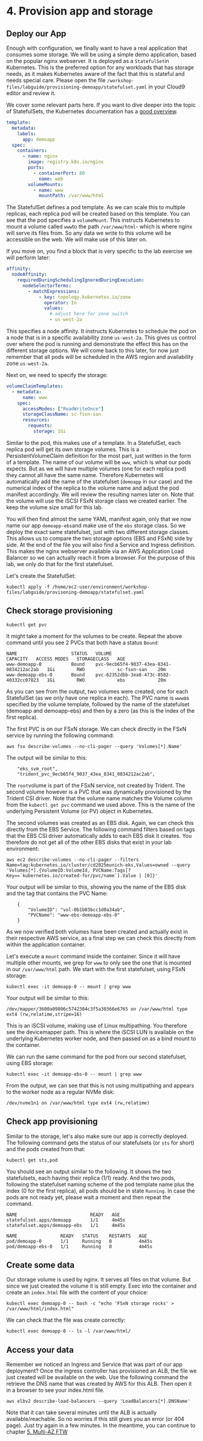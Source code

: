 # 4. Provision app and storage

## Deploy our App

Enough with configuration, we finally want to have a real application that consumes some storage. We will be using a simple demo application, based on the popular nginx webserver. It is deployed as a `StatefulSet`in Kubernetes. This is the preferred option for any workloads that has storage needs, as it makes Kubernetes aware of the fact that this is stateful and needs special care. Please open the file `/workshop-files/labguide/provisioning-demoapp/statefulset.yaml` in your Cloud9 editor and review it.

We cover some relevant parts here. If you want to dive deeper into the topic of StatefulSets, the Kubernetes documentation has a [good overview](https://kubernetes.io/docs/concepts/workloads/controllers/statefulset/).

```yaml
template:
  metadata:
    labels:
      app: demoapp
  spec:
    containers:
      - name: nginx
        image: registry.k8s.io/nginx
        ports:
          - containerPort: 80
            name: web
        volumeMounts:
          - name: www
            mountPath: /var/www/html
```

The StatefulSet defines a pod template. As we can scale this to multiple replicas, each replica pod will be created based on this template. You can see that the pod specifies a `volumeMount`. This instructs Kubernetes to mount a volume called `www`to the path `/var/www/html`- which is where nginx will serve its files from. So any data we write to this volume will be accessible on the web. We will make use of this later on.

If you move on, you find a block that is very specific to the lab exercise we will perform later:

```yaml
affinity:
  nodeAffinity:
    requiredDuringSchedulingIgnoredDuringExecution:
      nodeSelectorTerms:
        - matchExpressions:
            - key: topology.kubernetes.io/zone
              operator: In
              values:
                # adjust here for zone switch
                - us-west-2a
```

This specifies a node affinity. It instructs Kubernetes to schedule the pod on a node that is in a specific availability zone `us-west-2a`. This gives us control over where the pod is running and demonstrate the effect this has on the different storage options. We will come back to this later, for now just remember that all pods will be scheduled in the AWS region and availability zone `us-west-2a`.

Next on, we need to specify the storage:

```yaml
volumeClaimTemplates:
  - metadata:
      name: www
    spec:
      accessModes: ["ReadWriteOnce"]
      storageClassName: sc-fsxn-san
      resources:
        requests:
          storage: 1Gi
```

Similar to the pod, this makes use of a template. In a StatefulSet, each replica pod will get its own storage volumes. This is a PersistentVolumeClaim definition for the most part, just written in the form of a template. The name of our volume will be `www`, which is what our pods expects. But as we will have multiple volumes (one for each replica pod) they cannot all have the same name. Therefore Kubernetes will automatically add the name of the statefulset (`demoapp` in our case) and the numerical index of the replica to the volume name and adjust the pod manifest accordingly. We will review the resulting names later on.
Note that the volume will use the iSCSI FSxN storage class we created earlier. The keep the volume size small for this lab.

You will then find almost the same YAML manifest again, only that we now name our app `demoapp-ebs`and make use of the `ebs` storage class. So we deploy the exact same statefulset, just with two different storage classes. This allows us to compare the two storage options (EBS and FSxN) side by side. At the end of the file you will also find a Service and Ingress definition. This makes the nginx webserver available via an AWS Application Load Balancer so we can actually reach it from a browser. For the purpose of this lab, we only do that for the first statefulset.

Let's create the StatefulSet:

```console
kubectl apply -f /home/ec2-user/environment/workshop-files/labguide/provisoning-demoapp/statefulset.yaml 
```

## Check storage provisioning

```console
kubectl get pvc
```

It might take a moment for the volumes to be create. Repeat the above command until you see 2 PVCs that both have a status `Bound`:

```console
NAME                    STATUS   VOLUME                                     CAPACITY   ACCESS MODES   STORAGECLASS   AGE
www-demoapp-0           Bound    pvc-9ecb65f4-9037-43ea-8341-0834212ac2ab   1Gi        RWO            sc-fsxn-san    20m
www-demoapp-ebs-0       Bound    pvc-62352dbb-3ea8-473c-8582-40332cc07823   1Gi        RWO            ebs            20m
```

As you can see from the output, two volumes were created, one for each StatefulSet (as we only have one replica in each). The PVC name is `www`as specified by the volume template, followed by the name of the statefulset (demoapp and demoapp-ebs) and then by a zero (as this is the index of the first replica).

The first PVC is on our FSxN storage. We can check directly in the FSxN service by running the following command:

```console
aws fsx describe-volumes --no-cli-pager --query 'Volumes[*].Name'
```

The output will be similar to this:

```console
    "eks_svm_root",
    "trident_pvc_9ecb65f4_9037_43ea_8341_0834212ac2ab",
```

The `root`volume is part of the FSxN service, not created by Trident. The second volume however is a PVC that was dynamically provisioned by the Trident CSI driver. Note that the volume name matches the Volume column from the `kubectl get pvc` command we used above. This is the name of the underlying Persistent Volume (or PV) object in Kubernetes.

The second volumes was created as an EBS disk. Again, we can check this directly from the EBS Service. The following command filters based on tags that the EBS CSI driver automatically adds to each EBS disk it creates. You therefore do not get all of the other EBS disks that exist in your lab environment:

```console
aws ec2 describe-volumes --no-cli-pager --filters Name=tag:kubernetes.io/cluster/cd2025munich-eks,Values=owned --query 'Volumes[*].{VolumeID:VolumeId, PVCName:Tags[?Key==`kubernetes.io/created-for/pvc/name`].Value | [0]}'
```

Your output will be similar to this, showing you the name of the EBS disk and the tag that contains the PVC Name:

```console
    {
        "VolumeID": "vol-0b1b03bcc1d0a34ab",
        "PVCName": "www-ebs-demoapp-ebs-0"
    }
```

As we now verified both volumes have been created and actually exist in their respective AWS service, as a final step we can check this directly from within the application container.

Let's execute a `mount` command inside the container. Since it will have multiple other mounts, we grep for `www` to only see the one that is mounted in our `/var/www/html` path. We start with the first statefulset, using FSxN storage:

```console
kubectl exec -it demoapp-0 -- mount | grep www
```

Your output will be similar to this:

```console
/dev/mapper/3600a09806c5742304c3f5a30366e6765 on /var/www/html type ext4 (rw,relatime,stripe=16)
```

This is an iSCSI volume, making use of Linux multipathing. You therefore see the devicemapper path. This is where the iSCSI LUN is available on the underlying Kubernetes worker node, and then passed on as a bind mount to the container.

We can run the same command for the pod from our second statefulset, using EBS storage:

```console
kubectl exec -it demoapp-ebs-0 -- mount | grep www
```

From the output, we can see that this is not using multipathing and appears to the worker node as a regular NVMe disk:

```console
/dev/nvme1n1 on /var/www/html type ext4 (rw,relatime)
```

## Check app provisioning

Similar to the storage, let's also make sure our app is correctly deployed. The following command gets the status of our statefulsets (or `sts` for short) and the pods created from that:

```console
kubectl get sts,pod
```

You should see an output similar to the following. It shows the two statefulsets, each having their replica (1/1) ready. And the two pods, following the statefulset naming scheme of the pod template name plus the index (0 for the first replica), all pods should be in state `Running`. In case the pods are not ready yet, please wait a moment and then repeat the command.

```console
NAME                           READY   AGE
statefulset.apps/demoapp       1/1     4m45s
statefulset.apps/demoapp-ebs   1/1     4m45s

NAME                READY   STATUS    RESTARTS   AGE
pod/demoapp-0       1/1     Running   0          4m45s
pod/demoapp-ebs-0   1/1     Running   0          4m45s
```

## Create some data

Our storage volume is used by nginx. It serves all files on that volume. But since we just created the volume it is still empty. Exec into the container and create an `index.html` file with the content of your choice:

```console
kubectl exec demoapp-0 -- bash -c "echo 'FSxN storage rocks' > /var/www/html/index.html"
```

We can check that the file was create correctly:

```console
kubectl exec demoapp-0 -- ls -l /var/www/html/
```

## Access your data

Remember we noticed an Ingress and Service that was part of our app deployment? Once the ingress controller has provisioned an ALB, the file we just created will be available on the web. Use the following command the retrieve the DNS name that was created by AWS for this ALB. Then open it in a browser to see your index.html file.

```console
aws elbv2 describe-load-balancers --query 'LoadBalancers[*].DNSName'
```

Note that it can take several minutes until the ALB is actually available/reachable. So no worries if this still gives you an error (or 404 page). Just try again in a few minutes. In the meantime, you can continue to chapter [5. Multi-AZ FTW](multi-az)
